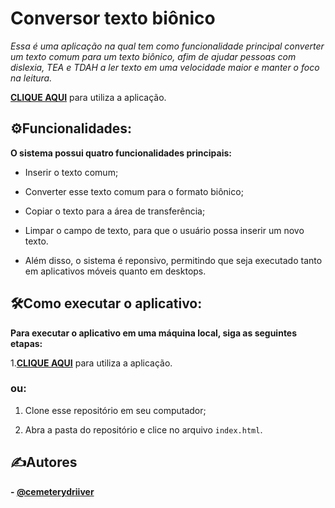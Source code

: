 
# Conversor texto biônico
_Essa é uma aplicação na qual tem como funcionalidade principal converter um texto comum para um texto biônico, afim de ajudar pessoas com dislexia, TEA e TDAH a ler texto em uma velocidade maior e manter o foco na leitura._

__[CLIQUE AQUI](https://github.com/cemeterydriiver/conversorTxtBionico/deployments/activity_log?environment=github-pages)__ para utiliza a aplicação.

## ⚙️Funcionalidades:
__O sistema possui quatro funcionalidades principais:__
- Inserir o texto comum;
- Converter esse texto comum para o formato biônico;
- Copiar o texto para a área de transferência;
- Limpar o campo de texto, para que o usuário possa inserir um novo texto.

- Além disso, o sistema é reponsivo, permitindo que seja executado tanto em aplicativos móveis quanto em desktops.

## 🛠️Como executar o aplicativo:
__Para executar o aplicativo em uma máquina local, siga as seguintes etapas:__

1.__[CLIQUE AQUI](https://github.com/cemeterydriiver/conversorTxtBionico/deployments/activity_log?environment=github-pages)__ para utiliza a aplicação.
### __ou:__

1. Clone esse repositório em seu computador;

2. Abra a pasta do repositório e clice no arquivo `index.html`.






## ✍️Autores

__- [@cemeterydriiver](https://www.github.com/cemeterydriiver)__
